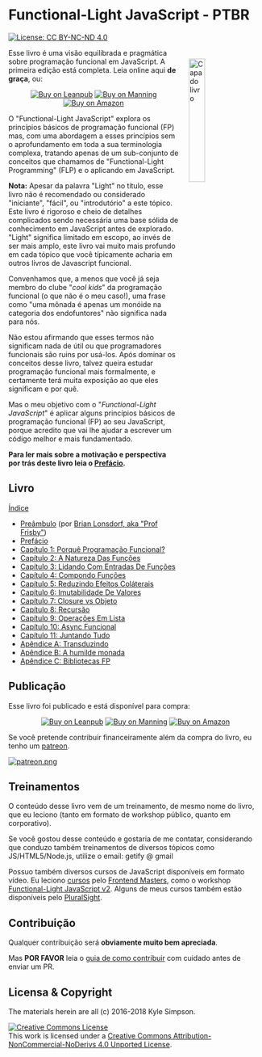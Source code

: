 # Functional-Light JavaScript - PTBR

[![License: CC BY-NC-ND 4.0](https://img.shields.io/badge/License-CC%20BY--NC--ND%204.0-blue.svg)](http://creativecommons.org/licenses/by-nc-nd/4.0/)

<a href="https://leanpub.com/fljs"><img src="manuscript/images/marketing/front-cover-small.png" width="25%" align="right" hspace="20" vspace="20" title="Functional-Light JavaScript" alt="Capa do livro"></a>

Esse livro é uma visão equilibrada e pragmática sobre programação funcional em JavaScript. A primeira edição está completa. Leia online aqui **de graça**, ou:

<p align="center">
    <a href="http://fljsbook.com"><img src="https://img.shields.io/badge/Buy-Leanpub-yellow.svg" title="Buy on Leanpub" alt="Buy on Leanpub"></a> <a href="http://manning.fljsbook.com"><img src="https://img.shields.io/badge/Buy-Manning-yellow.svg" title="Buy on Manning" alt="Buy on Manning"></a> <a href="http://amazon.fljsbook.com"><img src="https://img.shields.io/badge/Buy-Amazon-yellow.svg" title="Buy on Amazon" alt="Buy on Amazon"></a>
</p>

O "Functional-Light JavaScript" explora os princípios básicos de programação funcional (FP) mas, com uma abordagem a esses princípios sem o aprofundamento em toda a sua terminologia complexa, tratando apenas de um sub-conjunto de conceitos que chamamos de "Functional-Light Programming" (FLP) e o aplicando em JavaScript.

**Nota:** Apesar da palavra "Light" no título, esse livro não é recomendado ou considerado "iniciante", "fácil", ou "introdutório" a este tópico. Este livro é rigoroso e cheio de detalhes complicados sendo necessária uma base sólida de conhecimento em JavaScript antes de explorado. "Light" significa limitado em escopo, ao invés de ser mais amplo, este livro vai muito mais profundo em cada tópico que você típicamente acharia em outros livros de Javascript funcional.

Convenhamos que, a menos que você já seja membro do clube "_cool kids_" da programação funcional (o que não é o meu caso!), uma frase como "uma mônada é apenas um monóide na categoria dos endofuntores" não significa nada para nós.

Não estou afirmando que esses termos não significam nada de útil ou que programadores funcionais são ruins por usá-los. Após dominar os conceitos desse livro, talvez queira estudar programação funcional mais formalmente, e certamente terá muita exposição ao que eles significam e por quê.

Mas o meu objetivo com o "_Functional-Light JavaScript_" é aplicar alguns princípios básicos de programação funcional (FP) ao seu JavaScript, porque acredito que vai lhe ajudar a escrever um código melhor e mais fundamentado.

**Para ler mais sobre a motivação e perspectiva por trás deste livro leia o [Prefácio](manuscript/preface.md).**

## Livro

[Índice](manuscript/README.md/#table-of-contents)

* [Preâmbulo](manuscript/foreword.md/#foreword) (por [Brian Lonsdorf, aka "Prof Frisby"](https://twitter.com/DrBoolean))
* [Prefácio](manuscript/preface.md/#preface)
* [Capítulo 1: Porquê Programação Funcional?](manuscript/ch1.md/#Chapter-1-why-functional-programming)
* [Capítulo 2: A Natureza Das Funções](manuscript/ch2.md/#chapter-2-the-nature-of-functions)
* [Capítulo 3: Lidando Com Entradas De Funções](manuscript/ch3.md/#chapter-3-managing-function-inputs)
* [Capítulo 4: Compondo Funções](manuscript/ch4.md/#chapter-4-composing-functions)
* [Capítulo 5: Reduzindo Efeitos Coláterais](manuscript/ch5.md/#chapter-5-reducing-side-effects)
* [Capítulo 6: Imutabilidade De Valores](manuscript/ch6.md/#chapter-6-value-immutability)
* [Capítulo 7: Closure vs Objeto](manuscript/ch7.md/#chapter-7-closure-vs-object)
* [Capítulo 8: Recursão](manuscript/ch8.md/#chapter-8-recursion)
* [Capítulo 9: Operações Em Lista](manuscript/ch9.md/#chapter-9-list-operations)
* [Capítulo 10: Async Funcional](manuscript/ch10.md/#chapter-10-functional-async)
* [Capítulo 11: Juntando Tudo](manuscript/ch11.md/#chapter-11-putting-it-all-together)
* [Apêndice A: Transduzindo](manuscript/apA.md/#appendix-a-transducing)
* [Apêndice B: A humilde monada](manuscript/apB.md/#appendix-b-the-humble-monad)
* [Apêndice C: Bibliotecas FP](manuscript/apC.md/#appendix-c-fp-libraries)

## Publicação

Esse livro foi publicado e está disponível para compra:

<p align="center">
    <a href="http://fljsbook.com"><img src="https://img.shields.io/badge/Buy-Leanpub-yellow.svg" title="Buy on Leanpub" alt="Buy on Leanpub"></a> <a href="http://manning.fljsbook.com"><img src="https://img.shields.io/badge/Buy-Manning-yellow.svg" title="Buy on Manning" alt="Buy on Manning"></a> <a href="http://amazon.fljsbook.com"><img src="https://img.shields.io/badge/Buy-Amazon-yellow.svg" title="Buy on Amazon" alt="Buy on Amazon"></a>
</p>

Se você pretende contribuir financeiramente além da compra do livro, eu tenho um [patreon](https://www.patreon.com/getify).

<a href="https://www.patreon.com/getify">[![patreon.png](https://c5.patreon.com/external/logo/become_a_patron_button.png)](https://www.patreon.com/getify)</a>

## Treinamentos

O conteúdo desse livro vem de um treinamento, de mesmo nome do livro, que eu leciono (tanto em formato de workshop público, quanto em corporativo).

Se você gostou desse conteúdo e gostaria de me contatar, considerando que conduzo também treinamentos de diversos tópicos como JS/HTML5/Node.js, utilize o email: getify @ gmail

Possuo também diversos cursos de JavaScript disponíveis em formato vídeo. Eu leciono [cursos](https://frontendmasters.com/teachers/kyle-simpson) pelo [Frontend Masters](https://frontendmasters.com), como o workshop [Functional-Light JavaScript v2](https://frontendmasters.com/courses/functional-javascript-v2/). Alguns de meus cursos também estão disponíveis pelo [PluralSight](https://www.pluralsight.com/search?q=kyle%20simpson&categories=all).

## Contribuição

Qualquer contribuição será **obviamente muito bem apreciada**.

Mas **POR FAVOR** leia o [guia de como contribuir](CONTRIBUTING.md) com cuidado antes de enviar um PR.

## Licensa & Copyright

The materials herein are all (c) 2016-2018 Kyle Simpson.

<a rel="license" href="http://creativecommons.org/licenses/by-nc-nd/4.0/"><img alt="Creative Commons License" style="border-width:0" src="https://i.creativecommons.org/l/by-nc-nd/4.0/88x31.png" /></a><br />This work is licensed under a <a rel="license" href="http://creativecommons.org/licenses/by-nc-nd/4.0/">Creative Commons Attribution-NonCommercial-NoDerivs 4.0 Unported License</a>.

